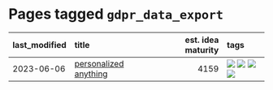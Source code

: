 # Pages tagged `gdpr_data_export`

|last_modified|title|est. idea maturity|tags
|:---|:---|---:|:---|
|2023-06-06|[personalized anything](../personalized_anything.md)|4159|[![](https://img.shields.io/badge/tag-gdpr_data_export-1743a)](../tags/gdpr_data_export.md) [![](https://img.shields.io/badge/tag-llm-c92725)](../tags/llm.md) [![](https://img.shields.io/badge/tag-personalization-43d799)](../tags/personalization.md) [![](https://img.shields.io/badge/tag-productivity-d548d8)](../tags/productivity.md)|